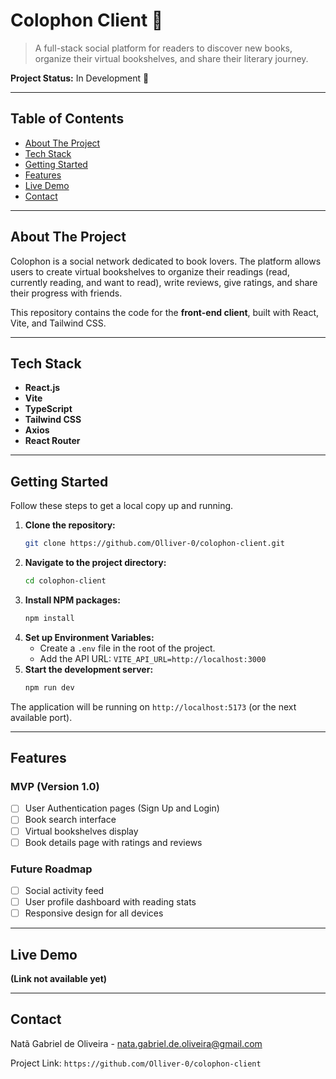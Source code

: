 # Colophon Client 🚀

> A full-stack social platform for readers to discover new books, organize their virtual bookshelves, and share their literary journey.

**Project Status:** In Development 🚧

---

## Table of Contents

- [About The Project](#about-the-project)
- [Tech Stack](#tech-stack)
- [Getting Started](#getting-started)
- [Features](#features)
- [Live Demo](#live-demo)
- [Contact](#contact)

---

## About The Project

Colophon is a social network dedicated to book lovers. The platform allows users to create virtual bookshelves to organize their readings (read, currently reading, and want to read), write reviews, give ratings, and share their progress with friends.

This repository contains the code for the **front-end client**, built with React, Vite, and Tailwind CSS.

---

## Tech Stack

- **React.js**
- **Vite**
- **TypeScript**
- **Tailwind CSS**
- **Axios**
- **React Router**

---

## Getting Started

Follow these steps to get a local copy up and running.

1.  **Clone the repository:**
    ```bash
    git clone https://github.com/Olliver-0/colophon-client.git
    ```
2.  **Navigate to the project directory:**
    ```bash
    cd colophon-client
    ```
3.  **Install NPM packages:**
    ```bash
    npm install
    ```
4.  **Set up Environment Variables:**
    -   Create a `.env` file in the root of the project.
    -   Add the API URL: `VITE_API_URL=http://localhost:3000`
5.  **Start the development server:**
    ```bash
    npm run dev
    ```
The application will be running on `http://localhost:5173` (or the next available port).

---

## Features

### MVP (Version 1.0)
- [ ] User Authentication pages (Sign Up and Login)
- [ ] Book search interface
- [ ] Virtual bookshelves display
- [ ] Book details page with ratings and reviews

### Future Roadmap
- [ ] Social activity feed
- [ ] User profile dashboard with reading stats
- [ ] Responsive design for all devices

---

## Live Demo

**(Link not available yet)**

---

## Contact

Natã Gabriel de Oliveira - nata.gabriel.de.oliveira@gmail.com

Project Link: `https://github.com/Olliver-0/colophon-client`
